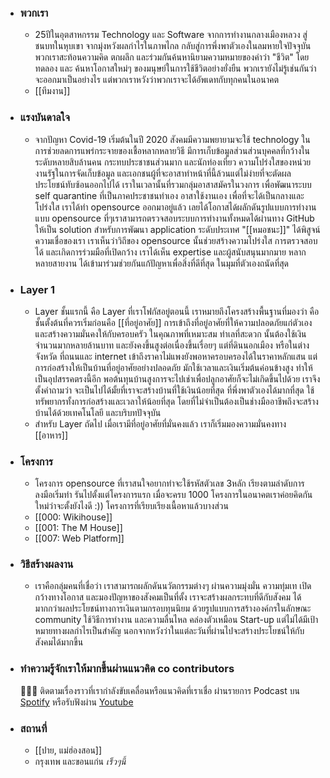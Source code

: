 - ### พวกเรา
	- 25ปีในอุตสาหกรรม Technology และ Software จากการทำงานกลางเมืองหลวง สู่ชนบทในหุบเขา จากมุ่งหวังผลกำไรในภาพไกล กลับสู่การพึ่งพาตัวเองในลมหายใจปัจจุบัน พวกเราสะท้อนความคิด ตกผลึก และร่วมกันค้นหานิยามความหมายของคำว่า "ชีวิต" โดยทดลอง และ ค้นหาโอกาสใหม่ๆ ของมนุษย์ในการใช้ชีวิตอย่างยั่งยืน พวกเรายังไม่รู้เช่นกันว่าจะออกมาเป็นอย่างไร แต่พวกเราหวังว่าพวกเราจะได้อัพเดทกับทุกคนในอนาคต
	- [[ทีมงาน]]
- ### แรงบันดาลใจ
	- จากปัญหา Covid-19 เริ่มต้นในปี 2020 สังคมมีความพยายามจะใช้ technology ในการช่วยลดการแพร่กระจายของเชื้อหลากหลายวิธี มีการเก็บข้อมูลส่วนส่วนบุคคลที่กว้างในระดับหลายสิบล้านคน กระทบประชาชนส่วนมาก และนักท่องเที่ยว ความโปร่งใสของหน่วยงานรัฐในการจัดเก็บข้อมูล และเอกชนผู้ที่จะอาสาทำหน้าที่นี้ล้วนแต่ไม่ง่ายที่จะตัดผลประโยชน์ทับซ้อนออกไปได้ เราในเวลานั้นที่รวมกลุ่มอาสาสมัครในวงการ เพื่อพัฒนาระบบ self quarantine ที่เป็นภาคประชาชนทำเอง อาสาใช้งานเอง เพื่อที่จะได้เป็นกลางและโปร่งใส เราได้ทำ opensource ออกมาอยู่แล้ว เลยได้โอกาสได้ผลักดันรูปแบบการทำงานแบบ opensource ที่ๆเราสามารถตรวจสอบระบบการทำงานทั้งหมดได้ผ่านทาง GitHub ให้เป็น solution สำหรับการพัฒนา application ระดับประเทศ "[[หมอชนะ]]" ได้พิสูจน์ความเชื่อของเรา เราเห็นว่าวิถีของ opensource นั้นช่วยสร้างความโปร่งใส การตรวจสอบได้ และเกิดการร่วมมือที่เปิดกว้าง เราได้เห็น expertise และผู้สนับสนุนมากมาย หลากหลายสายงาน ได้เข้ามาร่วมช่วยกันแก้ปัญหาเพื่อสิ่งที่ดีที่สุด ในมุมที่ตัวเองถนัดที่สุด
- ### Layer 1
	- Layer ชั้นแรกนี้ คือ Layer ที่เราโฟกัสอยู่ตอนนี้ เราหมายถึงโครงสร้างพื้นฐานที่มองว่า คือ ชั้นตั้งต้นที่ควรเริ่มก่อนคือ [[ที่อยู่อาศัย]] การเข้าถึงที่อยู่อาศัยที่ให้ความปลอดภัยแก่ตัวเอง และสร้างความมั่นคงให้กับครอบครัว ในคุณภาพที่เหมาะสม ทำเลที่สะดวก นั้นต้องใช้เงินจำนวนมากหลายล้านบาท และยังคงขึ้นสูงต่อเนื่องขึ้นเรื่อยๆ แต่ที่ดินนอกเมือง หรือในต่างจังหวัด ที่ถนนและ internet เข้าถึงราคาไม่แพงยังพอหาครอบครองได้ในราคาหลักแสน แต่การก่อสร้างให้เป็นบ้านที่อยู่อาศัยอย่างปลอดภัย มักใช้เวลาและเงินเริ่มต้นค่อนข้างสูง ทำให้เป็นอุปสรรคตรงนี้อีก พอต้นทุนบ้านสูงการจะไปเช่าเพื่อปลูกอาศัยก็จะไม่เกิดขึ้นไปด้วย เราจึงตั้งคำถามว่า จะเป็นไปได้มั้ยที่เราจะสร้างบ้านที่ใช้เงินน้อยที่สุด ที่พึ่งพาตัวเองได้มากที่สุด ใช้ทรัพยากรทั้งการก่อสร้างและเวลาให้น้อยที่สุด โดยที่ไม่จำเป็นต้องเป็นช่างมืออาชีพถึงจะสร้างบ้านได้ด้วยเทคโนโลยี และบริบทปัจจุบัน
	- สำหรับ Layer ถัดไป เมื่อเรามีที่อยู่อาศัยที่มั่นคงแล้ว เราก็เริ่มมองความมั่นคงทาง [[อาหาร]]
- ### โครงการ
	- โครงการ opensource ที่เราสนใจอยากทำจะใช้รหัสตัวเลข 3หลัก เรียงตามลำดับการลงมือเริ่มทำ รันไปตั้งแต่โครงการแรก เมื่อจะครบ 1000 โครงการในอนาคตเราค่อยคิดกันใหม่ว่าจะตั้งยังไงดี :)) โครงการที่เรียบเรียงเนื้อหาแล้วบางส่วน
	- [[000: Wikihouse]]
	- [[001: The M House]]
	- [[007: Web Platform]]
- ### วิธีสร้างผลงาน
	- เราคือกลุ่มคนที่เชื่อว่า เราสามารถผลักดันนวัตกรรมต่างๆ ผ่านความมุ่งมั่น ความทุ่มเท เปิดกว้างทางโอกาส  และมองปัญหาของสังคมเป็นที่ตั้ง เราจะสร้างผลกระทบที่ดีกับสังคม ได้มากกว่าผลประโยชน์ทางการเงินตามกรอบทุนนิยม ด้วยรูปแบบการสร้างองค์กรในลักษณะ community ใช้วิธีการทำงาน และความลื่นไหล คล่องตัวเหมือน Start-up แต่ไม่ได้มีเป้าหมายทางผลกำไรเป็นสำคัญ นอกจากหวังว่าในแต่ละวันที่ผ่านไปจะสร้างประโยชน์ให้กับสังคมได้มากขึ้น

- ### ทำความรู้จักเราให้มากขึ้นผ่านแนวคิด co contributors
  🧑🏻‍💻 ติดตามเรื่องราวที่เรากำลังขับเคลื่อนหรือแนวคิดที่เราเชื่อ ผ่านรายการ Podcast บน [Spotify](https://open.spotify.com/show/4elcfpjJjMy5XnudNQGlUQ) หรือรับฟังผ่าน [Youtube](https://www.youtube.com/channel/UCeW1P05amT8csMcgRMOR9Iw)

- ### สถานที่
	- [[ปาย, แม่ฮ่องสอน]]
	- กรุงเทพ และขอนแก่น *เร็วๆนี้*
